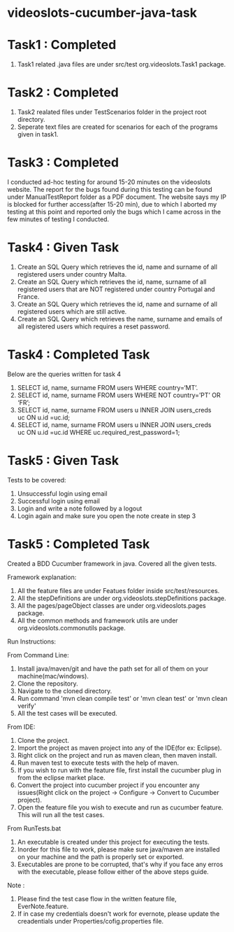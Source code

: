 # videoslots-cucumber-java-task

# Task1 : Completed

 1. Task1 related .java files are under src/test org.videoslots.Task1 package.

# Task2 : Completed

  1. Task2 realated files under TestScenarios folder in the project root directory.
  2. Seperate text files are created for scenarios for each of the programs given in task1.
     
# Task3 : Completed
  I conducted ad-hoc testing for around 15-20 minutes on the videoslots website. The report for the bugs found during this testing can be found under ManualTestReport folder as a PDF document.
  The website says my IP is blocked for further access(after 15-20 min), due to which I aborted my testing at this point and reported only the bugs which I came across in the few minutes of testing I conducted.

# Task4 : Given Task

  1. Create an SQL Query which retrieves the id, name and surname of all registered users under country Malta.
  2. Create an SQL Query which retrieves the id, name, surname of all registered users that are NOT registered under country Portugal and France.
  3. Create an SQL Query which retrieves the id, name and surname of all registered users which are still active.
  4. Create an SQL Query which retrieves the name, surname and emails of all registered users which requires a reset password.

# Task4 : Completed Task

  Below are the queries written for task 4
  
  1. SELECT id, name, surname FROM users WHERE country=‘MT’.
  2. SELECT id, name, surname FROM users WHERE NOT country=’PT’ OR ‘FR’;
  3. SELECT id, name, surname FROM users u INNER JOIN users_creds uc ON u.id =uc.id;
  4. SELECT id, name, surname FROM users u INNER JOIN users_creds uc ON u.id =uc.id WHERE uc.required_rest_password=1;

# Task5 : Given Task

  Tests to be covered:
  1. Unsuccessful login using email
  2. Successful login using email
  3. Login and write a note followed by a logout
  4. Login again and make sure you open the note create in step 3

# Task5 : Completed Task
  Created a BDD Cucumber framework in java. Covered all the given tests.
  
  Framework explanation:
  1. All the feature files are under Featues folder inside src/test/resources.
  2. All the stepDefinitions are under org.videoslots.stepDefinitions package.
  3. All the pages/pageObject classes are under org.videoslots.pages package.
  4. All the common methods and framework utils are under org.videoslots.commonutils package.

  Run Instructions:
  
  From Command Line:
  1. Install java/maven/git and have the path set for all of them on your machine(mac/windows).
  2. Clone the repository.
  3. Navigate to the cloned directory.
  4. Run command 'mvn clean compile test' or 'mvn clean test' or  'mvn clean verify'
  5. All the test cases will be executed.

  From IDE:
  1. Clone the project.
  2. Import the project as maven project into any of the IDE(for ex: Eclipse).
  3. Right click on the project and run as maven clean, then maven install.
  4. Run maven test to execute tests with the help of maven.
  5. If you wish to run with the feature file, first install the cucumber plug in from the eclipse market place. 
  6. Convert the project into cucumber project if you encounter any issues(Right click on the project -> Configure -> Convert to Cucumber project).
  7. Open the feature file you wish to execute and run as cucumber feature. This will run all the test cases.

  From RunTests.bat
  1. An executable is created under this project for executing the tests.
  2. Inorder for this file to work, please make sure java/maven are installed on your machine and the path is properly set or exported.
  3. Executables are prone to be corrupted, that's why if you face any erros with the executable, please follow either of the above steps guide.

Note : 
  1. Please find the test case flow in the written feature file, EverNote.feature.
  2. If in case my credentials doesn't work for evernote, please update the creadentials under Properties/cofig.properties file. 
     
   

